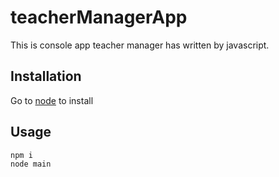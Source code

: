 # teacherManagerApp
This is console app teacher manager has written by javascript.
## Installation
Go to [node](https://nodejs.org/en/) to install

## Usage
```
npm i 
node main
```
